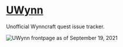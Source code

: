 # [UWynn](uwynn.github.io)
Unofficial Wynncraft quest issue tracker. 

![UWynn frontpage as of September 19, 2021](https://raw.githubusercontent.com/UWynn/UWynn.github.io/gh-pages/docs/assets/UWynn_readme.png)